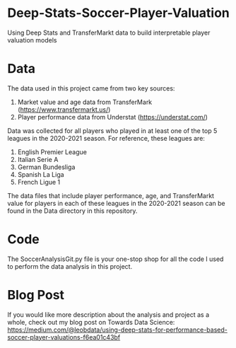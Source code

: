 # Deep-Stats-Soccer-Player-Valuation
Using Deep Stats and TransferMarkt data to build interpretable player valuation models

# Data
The data used in this project came from two key sources:
1. Market value and age data from TransferMark (https://www.transfermarkt.us/)
2. Player performance data from Understat (https://understat.com/)

Data was collected for all players who played in at least one of the top 5 leagues in the 2020-2021 season. For reference, these leagues are:
1. English Premier League
2. Italian Serie A
3. German Bundesliga
4. Spanish La Liga
5. French Ligue 1

The data files that include player performance, age, and TransferMarkt value for players in each of these leagues in the 2020-2021 season can be found in the Data directory in this repository. 

# Code
The SoccerAnalysisGit.py file is your one-stop shop for all the code I used to perform the data analysis in this project. 

# Blog Post
If you would like more description about the analysis and project as a whole, check out my blog post on Towards Data Science: https://medium.com/@leobdata/using-deep-stats-for-performance-based-soccer-player-valuations-f6ea01c43bf
